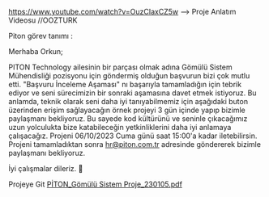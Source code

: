 

https://www.youtube.com/watch?v=OuzCIaxCZ5w   --> Proje Anlatım Videosu //OOZTURK

 Piton görev tanımı :

Merhaba Orkun;

PITON Technology ailesinin bir parçası olmak adına Gömülü Sistem Mühendisliği pozisyonu için göndermiş olduğun başvurun bizi çok mutlu etti. 
"Başvuru İnceleme Aşaması" nı başarıyla tamamladığın için tebrik ediyor ve seni sürecimizin bir sonraki aşamasına davet etmek istiyoruz.
Bu anlamda, teknik olarak seni daha iyi tanıyabilmemiz için 
aşağıdaki buton üzerinden erişim sağlayacağın örnek projeyi 3 gün içinde yapıp bizimle paylaşmanı bekliyoruz. 
Bu sayede kod kültürünü ve seninle çıkacağımız uzun yolculukta bize katabileceğin yetkinliklerini daha iyi anlamaya çalışacağız. 
Projeni 06/10/2023 Cuma günü saat 15:00'a kadar iletebilirsin. 
Projeni tamamladıktan sonra hr@piton.com.tr adresinde göndererek bizimle paylaşmanı bekliyoruz. 

İyi çalışmalar dileriz. 🙂

Projeye Git
[PİTON_Gömülü Sistem Proje_230105.pdf](https://github.com/orkun26/ptnbanka/files/12822169/PITON_Gomulu.Sistem.Proje_230105.pdf)
